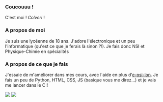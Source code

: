 ### Coucouuu !

C'est moi ! *Colveri* !

### A propos de moi

Je suis une lycéenne de 18 ans. J'adore l'électronique et un peu l'informatique (qu'est ce que je ferais là sinon ?!). Je fais donc NSI et Physique-Chimie en spécialités

### A propos de ce que je fais

J'essaie de m'améliorer dans mes cours, avec l'aide en plus d'[e-psi-lon](https://github.com/e-psi-lon). Je fais un peu de Python, HTML, CSS, JS (basique vous me direz...) et je vais me lancer dans le C !

<img src="https://github-readme-stats.vercel.app/api?username=Colveri&hide=issues&show_icons=true&theme=radical&count_private=true&show_icons=true"/>
<img src="https://github-readme-stats.vercel.app/api/top-langs/?username=Colveri&layout=compact&theme=radical&count_private=true&show_icons=true"/>

<!--
**Colveri/Colveri** is a ✨ _special_ ✨ repository because its `README.md` (this file) appears on your GitHub profile.

Here are some ideas to get you started:

- 🔭 I’m currently working on ...
- 🌱 I’m currently learning ...
- 👯 I’m looking to collaborate on ...
- 🤔 I’m looking for help with ...
- 💬 Ask me about ...
- 📫 How to reach me: ...
- 😄 Pronouns: ...
- ⚡ Fun fact: ...
-->
